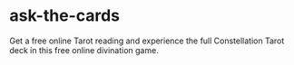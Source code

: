 # ask-the-cards
Get a free online Tarot reading and experience the full Constellation Tarot deck in this free online divination game.
